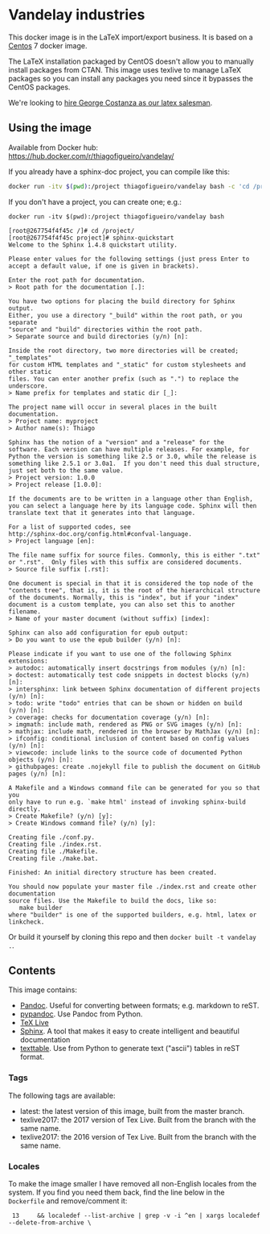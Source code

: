 # Vandelay industries

This docker image is in the LaTeX import/export business.  It is based on a
[Centos](https://hub.docker.com/_/centos/) 7 docker image.

The LaTeX installation packaged by CentOS doesn't allow you to manually install
packages from CTAN.  This image uses texlive to manage LaTeX packages so you
can install any packages you need since it bypasses the CentOS packages.

We're looking to [hire George Costanza as our latex
salesman](https://www.youtube.com/watch?v=_T35QhLx_KI).

## Using the image

Available from Docker hub: https://hub.docker.com/r/thiagofigueiro/vandelay/

If you already have a sphinx-doc project, you can compile like this:

```bash
docker run -itv $(pwd):/project thiagofigueiro/vandelay bash -c 'cd /project && make html && make latexpdf'

```

If you don't have a project, you can create one; e.g.:

```
docker run -itv $(pwd):/project thiagofigueiro/vandelay bash

[root@267754f4f45c /]# cd /project/
[root@267754f4f45c project]# sphinx-quickstart
Welcome to the Sphinx 1.4.8 quickstart utility.

Please enter values for the following settings (just press Enter to
accept a default value, if one is given in brackets).

Enter the root path for documentation.
> Root path for the documentation [.]:

You have two options for placing the build directory for Sphinx output.
Either, you use a directory "_build" within the root path, or you separate
"source" and "build" directories within the root path.
> Separate source and build directories (y/n) [n]:

Inside the root directory, two more directories will be created; "_templates"
for custom HTML templates and "_static" for custom stylesheets and other static
files. You can enter another prefix (such as ".") to replace the underscore.
> Name prefix for templates and static dir [_]:

The project name will occur in several places in the built documentation.
> Project name: myproject
> Author name(s): Thiago

Sphinx has the notion of a "version" and a "release" for the
software. Each version can have multiple releases. For example, for
Python the version is something like 2.5 or 3.0, while the release is
something like 2.5.1 or 3.0a1.  If you don't need this dual structure,
just set both to the same value.
> Project version: 1.0.0
> Project release [1.0.0]:

If the documents are to be written in a language other than English,
you can select a language here by its language code. Sphinx will then
translate text that it generates into that language.

For a list of supported codes, see
http://sphinx-doc.org/config.html#confval-language.
> Project language [en]:

The file name suffix for source files. Commonly, this is either ".txt"
or ".rst".  Only files with this suffix are considered documents.
> Source file suffix [.rst]:

One document is special in that it is considered the top node of the
"contents tree", that is, it is the root of the hierarchical structure
of the documents. Normally, this is "index", but if your "index"
document is a custom template, you can also set this to another filename.
> Name of your master document (without suffix) [index]:

Sphinx can also add configuration for epub output:
> Do you want to use the epub builder (y/n) [n]:

Please indicate if you want to use one of the following Sphinx extensions:
> autodoc: automatically insert docstrings from modules (y/n) [n]:
> doctest: automatically test code snippets in doctest blocks (y/n) [n]:
> intersphinx: link between Sphinx documentation of different projects (y/n) [n]:
> todo: write "todo" entries that can be shown or hidden on build (y/n) [n]:
> coverage: checks for documentation coverage (y/n) [n]:
> imgmath: include math, rendered as PNG or SVG images (y/n) [n]:
> mathjax: include math, rendered in the browser by MathJax (y/n) [n]:
> ifconfig: conditional inclusion of content based on config values (y/n) [n]:
> viewcode: include links to the source code of documented Python objects (y/n) [n]:
> githubpages: create .nojekyll file to publish the document on GitHub pages (y/n) [n]:

A Makefile and a Windows command file can be generated for you so that you
only have to run e.g. `make html' instead of invoking sphinx-build
directly.
> Create Makefile? (y/n) [y]:
> Create Windows command file? (y/n) [y]:

Creating file ./conf.py.
Creating file ./index.rst.
Creating file ./Makefile.
Creating file ./make.bat.

Finished: An initial directory structure has been created.

You should now populate your master file ./index.rst and create other documentation
source files. Use the Makefile to build the docs, like so:
   make builder
where "builder" is one of the supported builders, e.g. html, latex or linkcheck.
```

Or build it yourself by cloning this repo and then `docker built -t vandelay .`.


## Contents

This image contains:

* [Pandoc](http://pandoc.org/).  Useful for converting between formats; e.g.
  markdown to reST.
* [pypandoc](https://pypi.python.org/pypi/pypandoc). Use Pandoc from Python.
* [TeX Live](https://www.tug.org/texlive/)
* [Sphinx](http://www.sphinx-doc.org/en/stable/). A tool that makes it easy to
  create intelligent and beautiful documentation
* [texttable](https://pypi.python.org/pypi/texttable/).  Use from Python to
  generate text ("ascii") tables in reST format.

### Tags

The following tags are available:

* latest: the latest version of this image, built from the master branch.
* texlive2017: the 2017 version of Tex Live. Built from the branch with the
  same name.
* texlive2017: the 2016 version of Tex Live. Built from the branch with the
  same name.

### Locales

To make the image smaller I have removed all non-English locales from the
system.  If you find you need them back, find the line below in the
`Dockerfile` and remove/comment it:

```
 13     && localedef --list-archive | grep -v -i ^en | xargs localedef --delete-from-archive \
```

